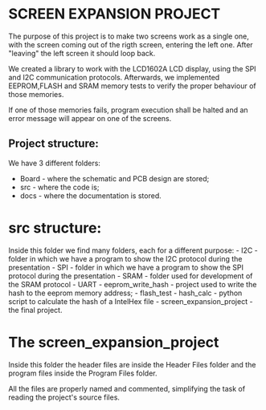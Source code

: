 # SCREEN EXPANSION PROJECT

The purpose of this project is to make two screens work as a single one, with the screen coming out of
the rigth screen, entering the left one. After "leaving" the left screen it should loop back.

We created a library to work with the LCD1602A LCD display, using the SPI and I2C communication protocols.
Afterwards, we implemented EEPROM,FLASH and SRAM memory tests to verify the proper behaviour of those memories.

If one of those memories fails, program execution shall be halted and an error message will appear on one of the screens.

## Project structure:

We have 3 different folders:

  - Board - where the schematic and PCB design are stored;
  - src - where the code is;
  - docs - where the documentation is stored.
  
# src structure:
  
  Inside this folder we find many folders, each for a different purpose:
    - I2C - folder in which we have a program to show the I2C protocol during the presentation
    - SPI - folder in which we have a program to show the SPI protocol during the presentation
    - SRAM - folder used for development of the SRAM protocol
    - UART 
    - eeprom_write_hash - project used to write the hash to the eeprom memory address;
    - flash_test
    - hash_calc - python script to calculate the hash of a IntelHex file
    - screen_expansion_project - the final project.
# The screen_expansion_project

Inside this folder the header files are inside the Header Files folder and the program files inside the Program Files folder.

All the files are properly named and commented, simplifying the task of reading the project's source files.
